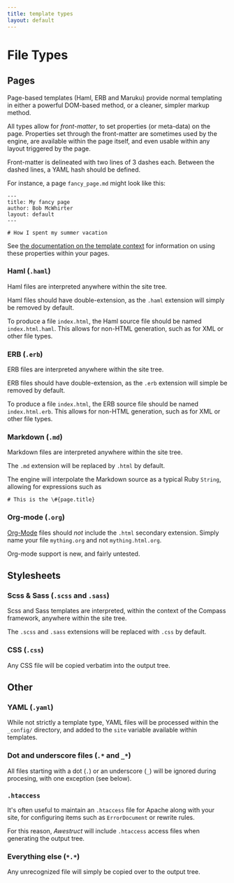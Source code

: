 ```yaml
---
title: template types
layout: default
---
```


<div class="page-header">
<h1>File Types</h1>
</div>

## Pages

Page-based templates (Haml, ERB and Maruku) provide normal templating in either
a powerful DOM-based method, or a cleaner, simpler markup method.

All types allow for *front-matter*, to set properties (or meta-data) on
the page.  Properties set through the front-matter are sometimes used by the
engine, are available within the page itself, and even usable within any
layout triggered by the page.

Front-matter is delineated with two lines of 3 dashes each.  Between the
dashed lines, a YAML hash should be defined.
 
For instance, a page `fancy_page.md` might look like this:

    ---
    title: My fancy page
    author: Bob McWhirter
    layout: default
    ---

    # How I spent my summer vacation

See [the documentation on the template context](/template_context/)
for information on using these properties within your pages.

### Haml (`.haml`)

Haml files are interpreted anywhere within the site tree.

Haml files should have double-extension, as the `.haml` extension
will simply be removed by default.

To produce a file `index.html`, the Haml source file should be
named `index.html.haml`.  This allows for non-HTML generation,
such as for XML or other file types.

### ERB (`.erb`)

ERB files are interpreted anywhere within the site tree.

ERB files should have double-extension, as the `.erb` extension
will simple be removed by default.

To produce a file `index.html`, the ERB source file should be
named `index.html.erb`.  This allows for non-HTML generation,
such as for XML or other file types.

### Markdown (`.md`)

Markdown files are interpreted anywhere within the site tree.

The `.md` extension will be replaced by `.html` by default.

The engine will interpolate the Markdown source as a typical
Ruby `String`, allowing for expressions such as

    # This is the \#{page.title}

### Org-mode (`.org`)

[Org-Mode](http://orgmode.org/) files should *not* include the `.html` secondary
extension.  Simply name your file `mything.org` and not
`mything.html.org`.

Org-mode support is new, and fairly untested.

## Stylesheets

### Scss & Sass (`.scss` and `.sass`)

Scss and Sass templates are interpreted, within the context of the Compass
framework, anywhere within the site tree.

The `.scss` and `.sass` extensions will be replaced with `.css` by default.

### CSS (`.css`)

Any CSS file will be copied verbatim into the output tree.

## Other

### YAML (`.yaml`)

While not strictly a template type, YAML files will
be processed within the `_config/` directory, and added
to the `site` variable available within templates.

### Dot and underscore files (`.*` and `_*`)

All files starting with a dot (`.`) or an underscore (`_`) will be
ignored during procesing, with one exception (see below).

### `.htaccess`

It's often useful to maintain an `.htaccess` file for Apache along
with your site, for configuring items such as `ErrorDocument` or
rewrite rules.  

For this reason, *Awestruct* will include `.htaccess` access files
when generating the output tree.

### Everything else (`*.*`)

Any unrecognized file will simply be copied over to the output tree.

